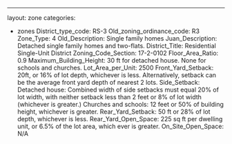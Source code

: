 ---
layout: zone
categories: 
  - zones
District_type_code: RS-3
Old_zoning_ordinance_code: R3
Zone_Type: 4
Old_Description: Single family homes
Juan_Description: Detached single family homes and two-flats.
District_Title: Residential Single-Unit District
Zoning_Code_Section: 17-2-0102
Floor_Area_Ratio: 0.9
Maximum_Building_Height: 30 ft for detached house. None for schools and churches.
Lot_Area_per_Unit: 2500
Front_Yard_Setback: 20ft, or 16% of lot depth, whichever is less. Alternatively, setback can be the average front yard depth of nearest 2 lots.
Side_Setback: Detached house: Combined width of side setbacks must equal 20% of lot width, with neither setback less than 2 feet or 8% of lot width (whichever is greater.)
Churches and schools: 12 feet or 50% of building height, whichever is greater.
Rear_Yard_Setback: 50 ft or 28% of lot depth, whichever is less.
Rear_Yard_Open_Space: 225 sq ft per dwelling unit, or 6.5% of the lot area, which ever is greater.
On_Site_Open_Space: N/A
